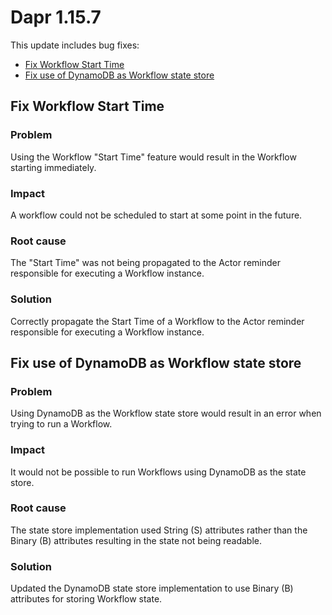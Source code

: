 # Dapr 1.15.7

This update includes bug fixes:

- [Fix Workflow Start Time](#fix-workflow-start-time)
- [Fix use of DynamoDB as Workflow state store](#fix-use-of-dynamodb-as-workflow-state-store)

## Fix Workflow Start Time

### Problem

Using the Workflow "Start Time" feature would result in the Workflow starting immediately.

### Impact

A workflow could not be scheduled to start at some point in the future.

### Root cause

The "Start Time" was not being propagated to the Actor reminder responsible for executing a Workflow instance.

### Solution

Correctly propagate the Start Time of a Workflow to the Actor reminder responsible for executing a Workflow instance.

## Fix use of DynamoDB as Workflow state store

### Problem

Using DynamoDB as the Workflow state store would result in an error when trying to run a Workflow.

### Impact

It would not be possible to run Workflows using DynamoDB as the state store.

### Root cause

The state store implementation used String (S) attributes rather than the Binary (B) attributes resulting in the state not being readable.

### Solution

Updated the DynamoDB state store implementation to use Binary (B) attributes for storing Workflow state.

